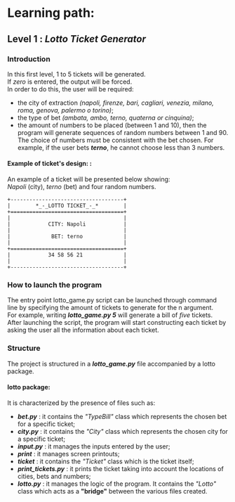 # Learning path:
## Level 1 : _Lotto Ticket Generator_
### Introduction
In this first level, 1 to 5 tickets will be generated.  
If _zero_ is entered, the output will be forced.  
In order to do this, the user will be required:
- the city of extraction _(napoli, firenze, bari, cagliari, venezia, milano, roma, genova, palermo o torino)_;
- the type of bet _(ambata, ambo, terno, quaterna or cinquina)_;
- the amount of numbers to be placed (between 1 and 10), then the program will generate sequences of random numbers between 1 and 90. The choice of numbers must be consistent with the bet chosen.
For example, if the user bets ***terno***, he cannot choose less than 3 numbers.
#### Example of ticket's design: :
An example of a ticket will be presented below showing:   
_Napoli_ (city), _terno_ (bet) and four random numbers.

```
+------------------------------------+
|        *_-_LOTTO TICKET_-_*        |
+====================================+
|                                    |
|            CITY: Napoli            |
|                                    |
|             BET: terno             |
|                                    |
+====================================+
|            34 58 56 21             |
|                                    |
+------------------------------------+
```  

### How to launch the program
The entry point lotto_game.py script can be launched through command line by specifying the amount of tickets to generate for the n argument.  
For example, writing ***lotto_game.py 5*** will generate a bill of _five_ tickets.  
After launching the script, the program will start constructing each ticket by asking the user all the information about each ticket.

### Structure
The project is structured in a ***lotto_game.py*** file accompanied by a lotto package.
#### lotto package:
It is characterized by the presence of files such as:
- ***bet.py***           : it contains the _"TypeBill"_ class which represents the chosen bet for a specific ticket;
- ***city.py***          : it contains the _"City"_ class which represents the chosen city for a specific ticket;
- ***input.py***         : it manages the inputs entered by the user;
- ***print***            : it manages screen printouts;
- ***ticket***           : it contains the _"Ticket"_ class which is the ticket itself;
- ***print_tickets.py*** : it prints the ticket taking into account the locations of cities, bets and numbers;
- ***lotto.py***         : it manages the logic of the program. It contains the _"Lotto"_ class which acts as a **"bridge"** between the various files created.
